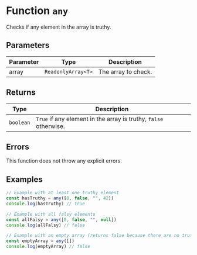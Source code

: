 # Function `any`

Checks if any element in the array is truthy.

## Parameters

| Parameter | Type               | Description         |
| --------- | ------------------ | ------------------- |
| array     | `ReadonlyArray<T>` | The array to check. |

## Returns

| Type      | Description                                                      |
| --------- | ---------------------------------------------------------------- |
| `boolean` | `True` if any element in the array is truthy, `false` otherwise. |

## Errors

This function does not throw any explicit errors.

## Examples

```typescript
// Example with at least one truthy element
const hasTruthy = any([0, false, "", 42])
console.log(hasTruthy) // true

// Example with all falsy elements
const allFalsy = any([0, false, "", null])
console.log(allFalsy) // false

// Example with an empty array (returns false because there are no truthy elements)
const emptyArray = any([])
console.log(emptyArray) // false
```
